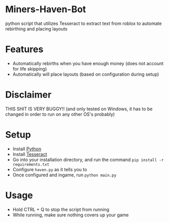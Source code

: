 # Miners-Haven-Bot
python script that utilizes Tesseract to extract text from roblox to automate rebirthing and placing layouts

# Features
- Automatically rebirths when you have enough money (does not account for life skipping)
- Automatically will place layouts (based on configuration during setup)

# Disclaimer
THIS SHIT IS VERY BUGGY!! (and only tested on Windows, it has to be changed in order to run on any other OS's probably)

# Setup
- Install [Python](https://www.python.org/)
- Install [Tesseract](https://github.com/UB-Mannheim/tesseract/wiki)
- Go into your installation directory, and run the command `pip install -r requirements.txt`
- Configure `haven.py` as it tells you to
- Once configured and ingame, run `python main.py`

# Usage
- Hold CTRL + Q to stop the script from running
- While running, make sure nothing covers up your game

